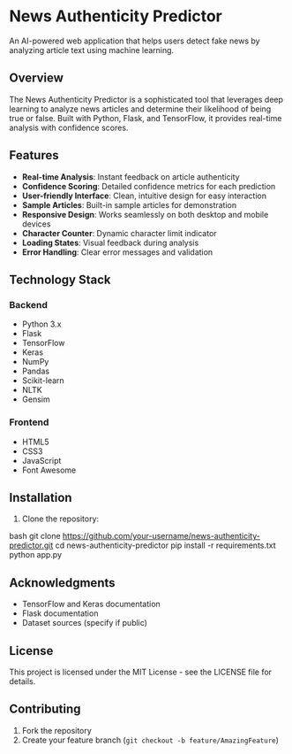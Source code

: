 # News Authenticity Predictor

An AI-powered web application that helps users detect fake news by analyzing article text using machine learning.

## Overview

The News Authenticity Predictor is a sophisticated tool that leverages deep learning to analyze news articles and determine their likelihood of being true or false. Built with Python, Flask, and TensorFlow, it provides real-time analysis with confidence scores.

## Features

- **Real-time Analysis**: Instant feedback on article authenticity
- **Confidence Scoring**: Detailed confidence metrics for each prediction
- **User-friendly Interface**: Clean, intuitive design for easy interaction
- **Sample Articles**: Built-in sample articles for demonstration
- **Responsive Design**: Works seamlessly on both desktop and mobile devices
- **Character Counter**: Dynamic character limit indicator
- **Loading States**: Visual feedback during analysis
- **Error Handling**: Clear error messages and validation

## Technology Stack

### Backend
- Python 3.x
- Flask
- TensorFlow
- Keras
- NumPy
- Pandas
- Scikit-learn
- NLTK
- Gensim

### Frontend
- HTML5
- CSS3
- JavaScript
- Font Awesome

## Installation

1. Clone the repository:

bash
git clone https://github.com/your-username/news-authenticity-predictor.git
cd news-authenticity-predictor
pip install -r requirements.txt
python app.py


## Acknowledgments

- TensorFlow and Keras documentation
- Flask documentation
- Dataset sources (specify if public)


## License

This project is licensed under the MIT License - see the LICENSE file for details.

## Contributing

1. Fork the repository
2. Create your feature branch (`git checkout -b feature/AmazingFeature`)
